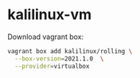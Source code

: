 # kalilinux-vm


Download vagrant box:
```bash
vagrant box add kalilinux/rolling \
  --box-version=2021.1.0  \
  --provider=virtualbox
```

